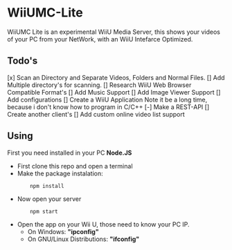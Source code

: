 # WiiUMC-Lite
WiiUMC Lite is an experimental WiiU Media Server, this shows your videos of your PC from your NetWork, with an WiiU Intefarce Optimized.

## Todo's
[x] Scan an Directory and Separate Videos, Folders and Normal Files.
    [] Add Multiple directory's for scanning.
[] Research WiiU Web Browser Compatible Format's
[] Add Music Support
[] Add Image Viewer Support
[] Add configurations
[] Create a WiiU Application
    Note it be a long time, because i don't know how to program in C/C++
[-] Make a REST-API
    [] Create another client's
[] Add custom online video list support

## Using
First you need installed in your PC **Node.JS**
+ First clone this repo and open a terminal
+ Make the package instalation:
    ```bash
        npm install
    ```
+ Now open your server
    ```
        npm start
    ```
+ Open the app on your Wii U, those need to know your PC IP.
    + On Windows: **"ipconfig"**
    + On GNU/Linux Distributions: **"ifconfig"**
